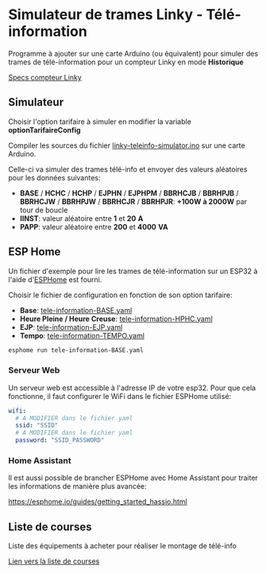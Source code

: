 # Simulateur de trames Linky - Télé-information

Programme à ajouter sur une carte Arduino (ou équivalent) pour simuler des trames de télé-information pour un compteur Linky en mode **Historique**

[Specs compteur Linky](./Specs_Compteur_Linky.pdf)

## Simulateur

Choisir l'option tarifaire à simuler en modifier la variable **optionTarifaireConfig**

Compiler les sources du fichier [linky-teleinfo-simulator.ino](linky-teleinfo-simulator.ino) sur une carte Arduino.

Celle-ci va simuler des trames télé-info et envoyer des valeurs aléatoires pour les données suivantes:
* **BASE** / **HCHC** / **HCHP** / **EJPHN** / **EJPHPM** / **BBRHCJB** / **BBRHPJB** / **BBRHCJW** / **BBRHPJW** / **BBRHCJR** / **BBRHPJR**: **+100W à 2000W** par tour de boucle
* **IINST**: valeur aléatoire entre **1** et **20** **A**
* **PAPP**: valeur aléatoire entre **200** et **4000** **VA**

## ESP Home

Un fichier d'exemple pour lire les trames de télé-information sur un ESP32 à l'aide d'[ESPHome](https://esphome.io/index.html) est fourni.

Choisir le fichier de configuration en fonction de son option tarifaire:
* **Base**: [tele-information-BASE.yaml](tele-information-BASE.yaml)
* **Heure Pleine / Heure Creuse**: [tele-information-HPHC.yaml](tele-information-HPHC.yaml)
* **EJP**: [tele-information-EJP.yaml](tele-information-EJP.yaml)
* **Tempo**: [tele-information-TEMPO.yaml](tele-information-TEMPO.yaml)

```sh
esphome run tele-information-BASE.yaml
```

### Serveur Web

Un serveur web est accessible à l'adresse IP de votre esp32. Pour que cela fonctionne, il faut configurer le WiFi dans le fichier ESPHome utilisé:

```yaml
wifi:
  # A MODIFIER dans le fichier yaml
  ssid: "SSID"
  # A MODIFIER dans le fichier yaml
  password: "SSID_PASSWORD"
```

### Home Assistant

Il est aussi possible de brancher ESPHome avec Home Assistant pour traiter les informations de manière plus avancée:

https://esphome.io/guides/getting_started_hassio.html

## Liste de courses

Liste des équipements à acheter pour réaliser le montage de télé-info

[Lien vers la liste de courses](docs/SHOPPING_LIST.md)